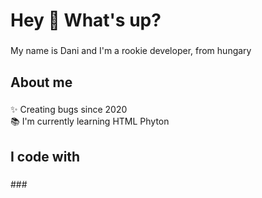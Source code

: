 <h1 align="left">Hey 👋 What's up?</h1>

###

<p align="left">My name is Dani and I'm a rookie developer, from hungary</p>

###

<h2 align="left">About me</h2>

###

<p align="left">✨ Creating bugs since 2020<br>📚 I'm currently learning HTML Phyton</p>

###

<h2 align="left">I code with</h2>

###

<div align="left">
<h3 nothing (yet) </h3>
</div> ###

